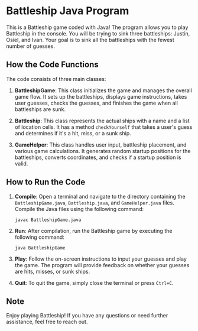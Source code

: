 # Battleship Java Program

This is a Battleship game coded with Java! The program allows you to play Battleship in the console. You will be trying to sink three battleships: Justin, Osiel, and Ivan. Your goal is to sink all the battleships with the fewest number of guesses.

## How the Code Functions

The code consists of three main classes:

1. **BattleshipGame**: This class initializes the game and manages the overall game flow. It sets up the battleships, displays game instructions, takes user guesses, checks the guesses, and finishes the game when all battleships are sunk.

2. **Battleship**: This class represents the actual ships with a name and a list of location cells. It has a method `checkYourself` that takes a user's guess and determines if it's a hit, miss, or a sunk ship.

3. **GameHelper**: This class handles user input, battleship placement, and various game calculations. It generates random startup positions for the battleships, converts coordinates, and checks if a startup position is valid.

## How to Run the Code

1. **Compile**: Open a terminal and navigate to the directory containing the `BattleshipGame.java`, `Battleship.java`, and `GameHelper.java` files. Compile the Java files using the following command:

   ```shell
   javac BattleshipGame.java
   ```

2. **Run**: After compilation, run the Battleship game by executing the following command:

   ```shell
   java BattleshipGame
   ```

3. **Play**: Follow the on-screen instructions to input your guesses and play the game. The program will provide feedback on whether your guesses are hits, misses, or sunk ships.

4. **Quit**: To quit the game, simply close the terminal or press `Ctrl+C`.

## Note

Enjoy playing Battleship! If you have any questions or need further assistance, feel free to reach out.
